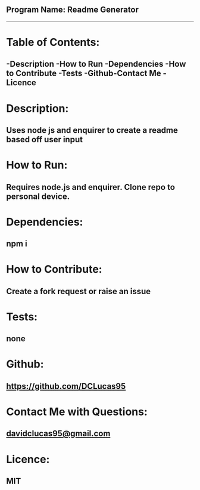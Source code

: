 ## Program Name: Readme Generator
--------
# Table of Contents:
-Description
-How to Run
-Dependencies
-How to Contribute
-Tests
-Github-Contact Me
-Licence
--------
# Description: 
Uses node js and enquirer to create a readme based off user input
--------
# How to Run: 
Requires node.js and enquirer. Clone repo to personal device.
--------
# Dependencies: 
npm i
--------
# How to Contribute: 
Create a fork request or raise an issue
--------
# Tests: 
none
--------
# Github: 
https://github.com/DCLucas95
--------
# Contact Me with Questions: 
davidclucas95@gmail.com
--------
# Licence: 
MIT
--------
